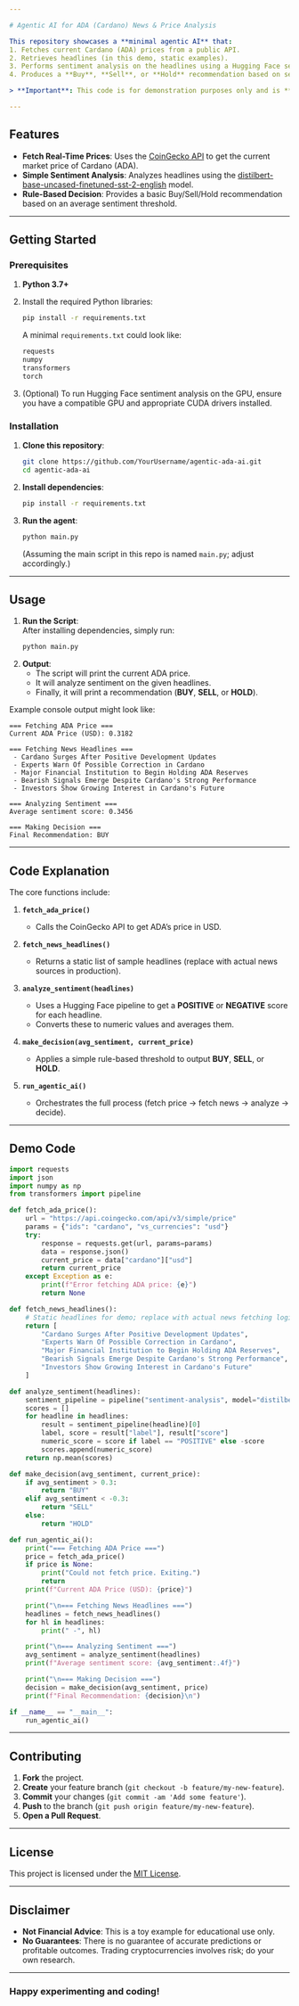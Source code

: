 ```yaml
---

# Agentic AI for ADA (Cardano) News & Price Analysis

This repository showcases a **minimal agentic AI** that:
1. Fetches current Cardano (ADA) prices from a public API.
2. Retrieves headlines (in this demo, static examples).
3. Performs sentiment analysis on the headlines using a Hugging Face sentiment model.
4. Produces a **Buy**, **Sell**, or **Hold** recommendation based on sentiment.

> **Important**: This code is for demonstration purposes only and is **not** financial advice.

---
```


## Features

- **Fetch Real-Time Prices**: Uses the [CoinGecko API](https://www.coingecko.com/en/api/documentation) to get the current market price of Cardano (ADA).  
- **Simple Sentiment Analysis**: Analyzes headlines using the [distilbert-base-uncased-finetuned-sst-2-english](https://huggingface.co/distilbert-base-uncased-finetuned-sst-2-english) model.  
- **Rule-Based Decision**: Provides a basic Buy/Sell/Hold recommendation based on an average sentiment threshold.

---

## Getting Started

### Prerequisites

1. **Python 3.7+**  
2. Install the required Python libraries:
   ```bash
   pip install -r requirements.txt
   ```
   A minimal `requirements.txt` could look like:
   ```txt
   requests
   numpy
   transformers
   torch
   ```

3. (Optional) To run Hugging Face sentiment analysis on the GPU, ensure you have a compatible GPU and appropriate CUDA drivers installed.

### Installation

1. **Clone this repository**:
   ```bash
   git clone https://github.com/YourUsername/agentic-ada-ai.git
   cd agentic-ada-ai
   ```
2. **Install dependencies**:
   ```bash
   pip install -r requirements.txt
   ```
3. **Run the agent**:
   ```bash
   python main.py
   ```
   (Assuming the main script in this repo is named `main.py`; adjust accordingly.)

---

## Usage

1. **Run the Script**:  
   After installing dependencies, simply run:
   ```bash
   python main.py
   ```
2. **Output**:  
   - The script will print the current ADA price.  
   - It will analyze sentiment on the given headlines.  
   - Finally, it will print a recommendation (**BUY**, **SELL**, or **HOLD**).

Example console output might look like:

```
=== Fetching ADA Price ===
Current ADA Price (USD): 0.3182

=== Fetching News Headlines ===
 - Cardano Surges After Positive Development Updates
 - Experts Warn Of Possible Correction in Cardano
 - Major Financial Institution to Begin Holding ADA Reserves
 - Bearish Signals Emerge Despite Cardano's Strong Performance
 - Investors Show Growing Interest in Cardano's Future

=== Analyzing Sentiment ===
Average sentiment score: 0.3456

=== Making Decision ===
Final Recommendation: BUY
```

---

## Code Explanation

The core functions include:

1. **`fetch_ada_price()`**  
   - Calls the CoinGecko API to get ADA’s price in USD.

2. **`fetch_news_headlines()`**  
   - Returns a static list of sample headlines (replace with actual news sources in production).

3. **`analyze_sentiment(headlines)`**  
   - Uses a Hugging Face pipeline to get a **POSITIVE** or **NEGATIVE** score for each headline.  
   - Converts these to numeric values and averages them.

4. **`make_decision(avg_sentiment, current_price)`**  
   - Applies a simple rule-based threshold to output **BUY**, **SELL**, or **HOLD**.

5. **`run_agentic_ai()`**  
   - Orchestrates the full process (fetch price -> fetch news -> analyze -> decide).

---

## Demo Code

```python
import requests
import json
import numpy as np
from transformers import pipeline

def fetch_ada_price():
    url = "https://api.coingecko.com/api/v3/simple/price"
    params = {"ids": "cardano", "vs_currencies": "usd"}
    try:
        response = requests.get(url, params=params)
        data = response.json()
        current_price = data["cardano"]["usd"]
        return current_price
    except Exception as e:
        print(f"Error fetching ADA price: {e}")
        return None

def fetch_news_headlines():
    # Static headlines for demo; replace with actual news fetching logic
    return [
        "Cardano Surges After Positive Development Updates",
        "Experts Warn Of Possible Correction in Cardano",
        "Major Financial Institution to Begin Holding ADA Reserves",
        "Bearish Signals Emerge Despite Cardano's Strong Performance",
        "Investors Show Growing Interest in Cardano's Future"
    ]

def analyze_sentiment(headlines):
    sentiment_pipeline = pipeline("sentiment-analysis", model="distilbert-base-uncased-finetuned-sst-2-english")
    scores = []
    for headline in headlines:
        result = sentiment_pipeline(headline)[0]  
        label, score = result["label"], result["score"]
        numeric_score = score if label == "POSITIVE" else -score
        scores.append(numeric_score)
    return np.mean(scores)

def make_decision(avg_sentiment, current_price):
    if avg_sentiment > 0.3:
        return "BUY"
    elif avg_sentiment < -0.3:
        return "SELL"
    else:
        return "HOLD"

def run_agentic_ai():
    print("=== Fetching ADA Price ===")
    price = fetch_ada_price()
    if price is None:
        print("Could not fetch price. Exiting.")
        return
    print(f"Current ADA Price (USD): {price}")

    print("\n=== Fetching News Headlines ===")
    headlines = fetch_news_headlines()
    for hl in headlines:
        print(" -", hl)

    print("\n=== Analyzing Sentiment ===")
    avg_sentiment = analyze_sentiment(headlines)
    print(f"Average sentiment score: {avg_sentiment:.4f}")

    print("\n=== Making Decision ===")
    decision = make_decision(avg_sentiment, price)
    print(f"Final Recommendation: {decision}\n")

if __name__ == "__main__":
    run_agentic_ai()
```

---

## Contributing

1. **Fork** the project.  
2. **Create** your feature branch (`git checkout -b feature/my-new-feature`).  
3. **Commit** your changes (`git commit -am 'Add some feature'`).  
4. **Push** to the branch (`git push origin feature/my-new-feature`).  
5. **Open a Pull Request**.

---

## License

This project is licensed under the [MIT License](LICENSE).  

---

## Disclaimer

- **Not Financial Advice**: This is a toy example for educational use only.  
- **No Guarantees**: There is no guarantee of accurate predictions or profitable outcomes. Trading cryptocurrencies involves risk; do your own research.  

---

### Happy experimenting and coding!

